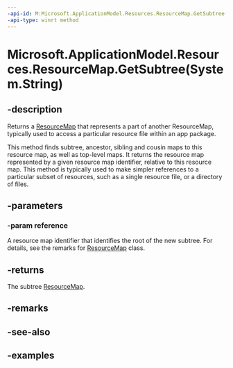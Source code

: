 ```yaml
---
-api-id: M:Microsoft.ApplicationModel.Resources.ResourceMap.GetSubtree(System.String)
-api-type: winrt method
---
```


# Microsoft.ApplicationModel.Resources.ResourceMap.GetSubtree(System.String)

<!--
public Microsoft.ApplicationModel.Resources.ResourceMap GetSubtree (string reference);
-->


## -description

Returns a [ResourceMap](resourcemap.md) that represents a part of another ResourceMap, typically used to access a particular resource file within an app package.

This method finds subtree, ancestor, sibling and cousin maps to this resource map, as well as top-level maps. It returns the resource map represented by a given resource map identifier, relative to this resource map. This method is typically used to make simpler references to a particular subset of resources, such as a single resource file, or a directory of files.

## -parameters

### -param reference

A resource map identifier that identifies the root of the new subtree. For details, see the remarks for [ResourceMap](resourcemap.md) class.

## -returns

The subtree [ResourceMap](resourcemap.md).

## -remarks

## -see-also

## -examples


